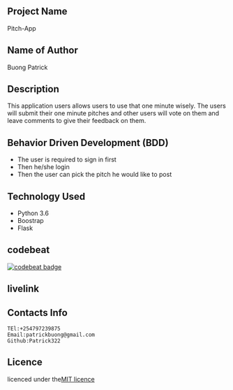 ## Project Name
Pitch-App

## Name of Author

Buong Patrick

## Description

This application users allows users to use that one minute wisely. The users will submit their one minute pitches and other users will vote on them and leave comments to give their feedback on them.



## Behavior Driven Development (BDD)
* The user is required to sign in first 
* Then he/she login
* Then the user can pick the pitch he would like to post


## Technology Used
* Python 3.6
* Boostrap
* Flask

## codebeat
[![codebeat badge](https://codebeat.co/badges/b430199a-cb98-4e15-9e18-3d0355ac20ee)](https://codebeat.co/projects/github-com-patrick322-pitch-master)

## livelink



## Contacts Info

    TEl:+254797239875
    Email:patrickbuong@gmail.com
    Github:Patrick322

## Licence

licenced under the[MIT licence](LICENCED)